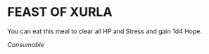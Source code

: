 ﻿---
tags:
  - Item
  - Consumable
name: 'FEAST OF XURLA'
description: 'You can eat this meal to clear all HP and Stress and gain 1d4 Hope.'
---

# FEAST OF XURLA

You can eat this meal to clear all HP and Stress and gain 1d4 Hope.

*Consumable*
